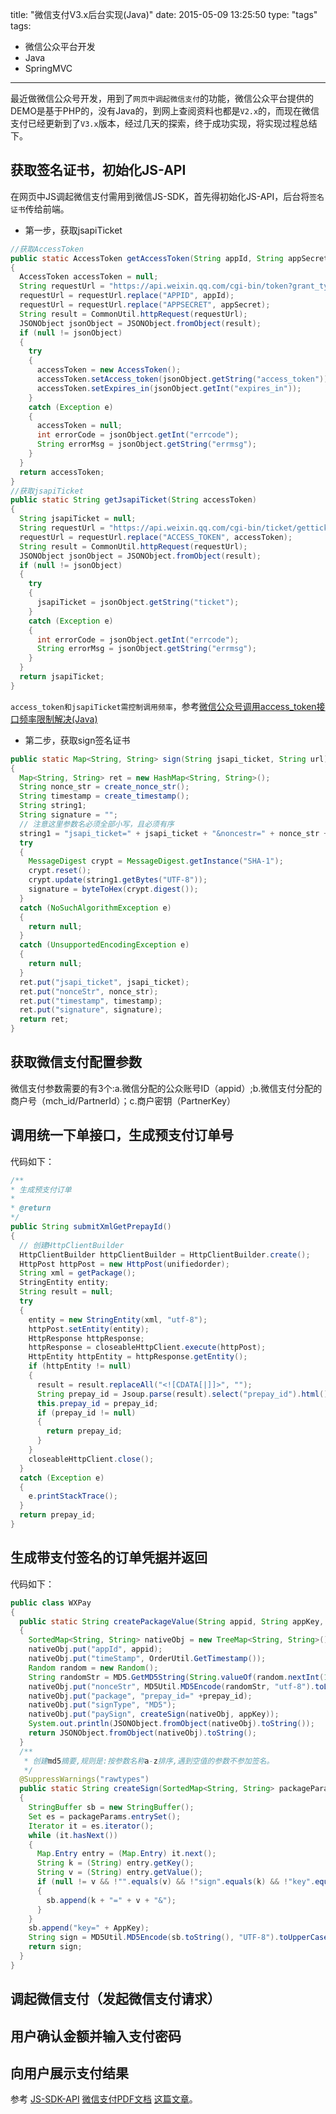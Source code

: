title: "微信支付V3.x后台实现(Java)"
date: 2015-05-09 13:25:50
type: "tags"
tags:
- 微信公众平台开发
- Java
- SpringMVC
---
最近做微信公众号开发，用到了`网页中调起微信支付`的功能，微信公众平台提供的DEMO是基于PHP的，没有Java的，到网上查阅资料也都是`V2.x`的，而现在微信支付已经更新到了`V3.x`版本，经过几天的探索，终于成功实现，将实现过程总结下。
<!--more-->
## 获取签名证书，初始化JS-API
在网页中JS调起微信支付需用到微信JS-SDK，首先得初始化JS-API，后台将`签名证书`传给前端。
- 第一步，获取jsapiTicket
```java
//获取AccessToken
public static AccessToken getAccessToken(String appId, String appSecret) 
{
  AccessToken accessToken = null;
  String requestUrl = "https://api.weixin.qq.com/cgi-bin/token?grant_type=client_credential&appid=APPID&secret=APPSECRET";
  requestUrl = requestUrl.replace("APPID", appId);
  requestUrl = requestUrl.replace("APPSECRET", appSecret);
  String result = CommonUtil.httpRequest(requestUrl);
  JSONObject jsonObject = JSONObject.fromObject(result);
  if (null != jsonObject) 
  {
    try 
    {
      accessToken = new AccessToken();
      accessToken.setAccess_token(jsonObject.getString("access_token"));
      accessToken.setExpires_in(jsonObject.getInt("expires_in"));
    } 
    catch (Exception e) 
    {
      accessToken = null;
      int errorCode = jsonObject.getInt("errcode");
      String errorMsg = jsonObject.getString("errmsg");
    }
  }
  return accessToken;
}
//获取jsapiTicket
public static String getJsapiTicket(String accessToken) 
{
  String jsapiTicket = null;
  String requestUrl = "https://api.weixin.qq.com/cgi-bin/ticket/getticket?access_token=ACCESS_TOKEN&type=jsapi";
  requestUrl = requestUrl.replace("ACCESS_TOKEN", accessToken);
  String result = CommonUtil.httpRequest(requestUrl);
  JSONObject jsonObject = JSONObject.fromObject(result);
  if (null != jsonObject) 
  {
    try 
    {
      jsapiTicket = jsonObject.getString("ticket");
    }
    catch (Exception e)
    {
      int errorCode = jsonObject.getInt("errcode");
      String errorMsg = jsonObject.getString("errmsg");
    }
  }
  return jsapiTicket;
}
```
`access_token和jsapiTicket需控制调用频率`，参考[微信公众号调用access_token接口频率限制解决(Java)](http://hellomypastor.net/2015/05/09/%E5%BE%AE%E4%BF%A1%E5%85%AC%E4%BC%97%E5%8F%B7%E8%B0%83%E7%94%A8access-token%E6%8E%A5%E5%8F%A3%E9%A2%91%E7%8E%87%E9%99%90%E5%88%B6%E8%A7%A3%E5%86%B3-Java/)
- 第二步，获取sign签名证书
```java
public static Map<String, String> sign(String jsapi_ticket, String url) 
{
  Map<String, String> ret = new HashMap<String, String>();
  String nonce_str = create_nonce_str();
  String timestamp = create_timestamp();
  String string1;
  String signature = "";
  // 注意这里参数名必须全部小写，且必须有序
  string1 = "jsapi_ticket=" + jsapi_ticket + "&noncestr=" + nonce_str + "&timestamp=" + timestamp + "&url=" + url;
  try 
  {
    MessageDigest crypt = MessageDigest.getInstance("SHA-1");
    crypt.reset();
    crypt.update(string1.getBytes("UTF-8"));
    signature = byteToHex(crypt.digest());
  } 
  catch (NoSuchAlgorithmException e) 
  {
    return null;
  } 
  catch (UnsupportedEncodingException e) 
  {
    return null;
  }
  ret.put("jsapi_ticket", jsapi_ticket);
  ret.put("nonceStr", nonce_str);
  ret.put("timestamp", timestamp);
  ret.put("signature", signature);
  return ret;
}
```
## 获取微信支付配置参数
微信支付参数需要的有3个:a.微信分配的公众账号ID（appid）;b.微信支付分配的商户号（mch_id/PartnerId）；c.商户密钥（PartnerKey）
## 调用统一下单接口，生成预支付订单号
代码如下：
```java
/**
* 生成预支付订单
* 
* @return
*/
public String submitXmlGetPrepayId() 
{
  // 创建HttpClientBuilder
  HttpClientBuilder httpClientBuilder = HttpClientBuilder.create();
  HttpPost httpPost = new HttpPost(unifiedorder);
  String xml = getPackage();
  StringEntity entity;
  String result = null;
  try 
  {
    entity = new StringEntity(xml, "utf-8");
    httpPost.setEntity(entity);
    HttpResponse httpResponse;
    httpResponse = closeableHttpClient.execute(httpPost);
    HttpEntity httpEntity = httpResponse.getEntity();
    if (httpEntity != null)
    {
      result = result.replaceAll("<![CDATA[|]]>", "");
      String prepay_id = Jsoup.parse(result).select("prepay_id").html();
      this.prepay_id = prepay_id;
      if (prepay_id != null)
      {
        return prepay_id;
      }
    }
    closeableHttpClient.close();
  } 
  catch (Exception e) 
  {
    e.printStackTrace();
  }
  return prepay_id;
}
```
## 生成带支付签名的订单凭据并返回
代码如下：
```java
public class WXPay 
{
  public static String createPackageValue(String appid, String appKey, String prepay_id)  
  {
    SortedMap<String, String> nativeObj = new TreeMap<String, String>();
    nativeObj.put("appId", appid);
    nativeObj.put("timeStamp", OrderUtil.GetTimestamp());
    Random random = new Random();
    String randomStr = MD5.GetMD5String(String.valueOf(random.nextInt(10000)));
    nativeObj.put("nonceStr", MD5Util.MD5Encode(randomStr, "utf-8").toLowerCase());
    nativeObj.put("package", "prepay_id=" +prepay_id);
    nativeObj.put("signType", "MD5");
    nativeObj.put("paySign", createSign(nativeObj, appKey));
    System.out.println(JSONObject.fromObject(nativeObj).toString());
    return JSONObject.fromObject(nativeObj).toString();
  }
  /**
   * 创建md5摘要,规则是:按参数名称a-z排序,遇到空值的参数不参加签名。
   */
  @SuppressWarnings("rawtypes")
  public static String createSign(SortedMap<String, String> packageParams, String AppKey) 
  {
    StringBuffer sb = new StringBuffer();
    Set es = packageParams.entrySet();
    Iterator it = es.iterator();
    while (it.hasNext()) 
    {
      Map.Entry entry = (Map.Entry) it.next();
      String k = (String) entry.getKey();
      String v = (String) entry.getValue();
      if (null != v && !"".equals(v) && !"sign".equals(k) && !"key".equals(k)) 
      {
        sb.append(k + "=" + v + "&");
      }
    }
    sb.append("key=" + AppKey);
    String sign = MD5Util.MD5Encode(sb.toString(), "UTF-8").toUpperCase();
    return sign;
  }
}
```
## 调起微信支付（发起微信支付请求）
## 用户确认金额并输入支付密码
## 向用户展示支付结果
参考
[JS-SDK-API](http://mp.weixin.qq.com/wiki/7/aaa137b55fb2e0456bf8dd9148dd613f.html)
[微信支付PDF文档](https://mp.weixin.qq.com/paymch/readtemplate?t=mp/business/course3_tmpl&lang=zh_CN)
[这篇文章](http://blog.csdn.net/omsvip/article/details/43342957)。
